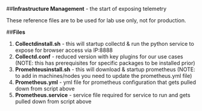 ##**Infrastructure Management** - the start of exposing telemetry

These reference files are to be used for lab use only, not for production. 

##**Files**
1.  **Collectdinstall.sh** - this will startup collectd & run the python service to expose for browser access via IP:8888
2.  **Collectd.conf** - reduced version with key plugins for our use cases (NOTE: this has prerequisites for specific packages to be installed prior) 
3.  **Promehteusinstall.sh** - this will download & startup prometheus (NOTE:  to add in machines/nodes you need to update the prometheus.yml file)
4.  **Prometheus.yml** - yml file for prometheus configuration that gets pulled down from script above
5.  **Prometheus.service** - service file required for service to run and gets pulled down from script above

